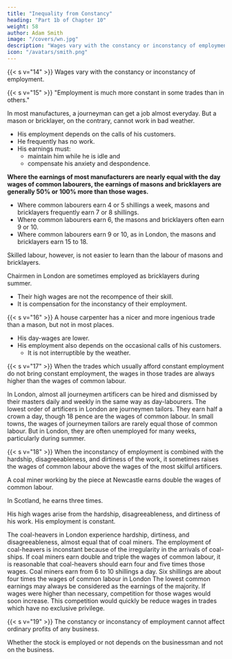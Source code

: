 ```yaml
---
title: "Inequality from Constancy"
heading: "Part 1b of Chapter 10"
weight: 58
author: Adam Smith
image: "/covers/wn.jpg"
description: "Wages vary with the constancy or inconstancy of employment"
icon: "/avatars/smith.png"
---
```



{{< s v="14" >}} Wages vary with the constancy or inconstancy of employment.

{{< s v="15" >}} "Employment is much more constant in some trades than in others."

In most manufactures, a journeyman can get a job almost everyday. But a mason or bricklayer, on the contrary, cannot work in bad weather.
- His employment depends on the calls of his customers.
- He frequently has no work.
- His earnings must:  
  - maintain him while he is idle and
  - compensate his anxiety and despondence.

**Where the earnings of most manufacturers are nearly equal with the day wages of common labourers, the earnings of masons and bricklayers are generally 50% or 100% more than those wages.**
- Where common labourers earn 4 or 5 shillings a week, masons and bricklayers frequently earn 7 or 8 shillings.
- Where common labourers earn 6, the masons and bricklayers often earn 9 or 10.
- Where common labourers earn 9 or 10, as in London, the masons and bricklayers earn 15 to 18.

Skilled labour, however, is not easier to learn than the labour of masons and bricklayers.

Chairmen in London are sometimes employed as bricklayers during summer.
- Their high wages are not the recompence of their skill.
- It is compensation for the inconstancy of their employment.

{{< s v="16" >}} A house carpenter has a nicer and more ingenious trade than a mason, but not in most places.
- His day-wages are lower.
- His employment also depends on the occasional calls of his customers.
  - It is not interruptible by the weather.


{{< s v="17" >}} When the trades which usually afford constant employment do not bring constant employment, the wages in those trades are always higher than the wages of common labour.

In London, almost all journeymen artificers can be hired and dismissed by their masters daily and weekly in the same way as day-labourers.
The lowest order of artificers in London are journeymen tailors.
They earn half a crown a day, though 18 pence are the wages of common labour.
In small towns, the wages of journeymen tailors are rarely equal those of common labour.
But in London, they are often unemployed for many weeks, particularly during summer.


{{< s v="18" >}} When the inconstancy of employment is combined with the hardship, disagreeableness, and dirtiness of the work, it sometimes raises the wages of  common labour above the wages of the most skilful artificers.

A coal miner working by the piece at Newcastle earns double the wages of common labour.

In Scotland, he earns three times.

His high wages arise from the hardship, disagreeableness, and dirtiness of his work.
His employment is constant.

The coal-heavers in London experience hardship, dirtiness, and disagreeableness, almost equal that of coal miners.
The employment of coal-heavers is inconstant because of the irregularity in the arrivals of coal-ships.
If coal miners earn double and triple the wages of common labour, it is reasonable that coal-heavers should earn four and five times those wages.
Coal miners earn from 6 to 10 shillings a day.
Six shillings are about four times the wages of common labour in London
The lowest common earnings may always be considered as the earnings of the majority.
If wages were higher than necessary, competition for those wages would soon increase.
This competition would quickly be reduce wages in trades which have no exclusive privilege.


{{< s v="19" >}} The constancy or inconstancy of employment cannot affect ordinary profits of any business.

Whether the stock is employed or not depends on the businessman and not on the business.


